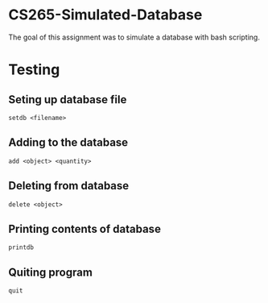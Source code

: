 # CS265-Simulated-Database
The goal of this assignment was to simulate a database with bash scripting.


# Testing

## Seting up database file

```
setdb <filename>

```


## Adding to the database

```
add <object> <quantity>
```

## Deleting from database

```
delete <object>
```


## Printing contents of database

```
printdb
```

## Quiting program

```
quit
```

